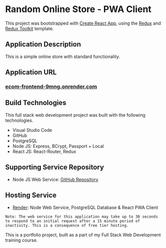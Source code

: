 # Random Online Store - PWA Client

This project was bootstrapped with [Create React App](https://github.com/facebook/create-react-app), using the [Redux](https://redux.js.org/) and [Redux Toolkit](https://redux-toolkit.js.org/) template.

## Application Description
This is a simple online store with standard functionality.

## Application URL
### [ecom-frontend-9mng.onrender.com](https://ecom-frontend-9mng.onrender.com/)

## Build Technologies
This full stack web development project was built with the following technologies.

- Visual Studio Code
- GitHub
- PostgreSQL
- Node JS: Express, BCrypt, Passport + Local
- React JS: React-Router, Redux

## Supporting Service Repository
- Node JS Web Service: [GitHub Repository](https://github.com/c-garraway/express_ecom_api)

## Hosting Service

- [Render](https://www.render.com/): Node Web Service, PostgreSQL Database & React PWA Client

`Note: The web service for this application may take up to 30 seconds to respond to an initial request after a 15 minute period of inactivity. This is a consequence of free tier hosting.`

This is a portfolio project, built as a part of my Full Stack Web Development training course.

